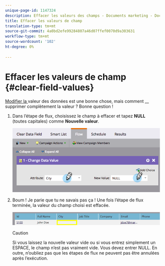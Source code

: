 ```yaml
---
unique-page-id: 1147324
description: Effacer les valeurs des champs - Documents marketing - Documentation du produit
title: Effacer les valeurs de champ
translation-type: tm+mt
source-git-commit: 4a0bd2efe99284807a46d07ffef0070d9a303631
workflow-type: tm+mt
source-wordcount: '102'
ht-degree: 0%

---
```



# Effacer les valeurs de champ {#clear-field-values}

[Modifier la ](/help/marketo/product-docs/core-marketo-concepts/smart-campaigns/flow-actions/change-data-value.md) valeur des données est une bonne chose, mais comment  __ supprimer complètement la valeur ? Bonne question !

1. Dans l’étape de flux, choisissez le champ à effacer et tapez **NULL** (toutes capitales) comme **Nouvelle valeur**.

   ![](assets/image2015-3-19-10-3a6-3a14.png)

1. Boum ! Je parie que tu ne savais pas ça ! Une fois l’étape de flux terminée, la valeur du champ choisi est effacée.

   ![](assets/image2015-3-19-10-3a11-3a9.png)

   >[!CAUTION]
   >
   >Si vous laissez la nouvelle valeur vide ou si vous entrez simplement un ESPACE, le champ n’est pas vraiment vide. Vous devez entrer NULL. En outre, n’oubliez pas que les étapes de flux ne peuvent pas être annulées après l’exécution.
